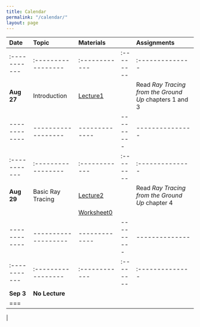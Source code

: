 ```yaml
---
title: Calendar
permalink: "/calendar/"
layout: page
---
```


|**Date**    |**Topic**         |**Materials**||**Assignments**|
|:-----------|:-----------------|:------------|:--------|:--------------|
|:-----------|:-----------------|:------------|:--------|:--------------|
|**Aug 27**|Introduction      | [Lecture1](https://github.com/shaffer1/UIllinois_Rendering/blob/master/Lecture-1-Preliminaries.pptx?raw=true) | |Read _Ray Tracing from the Ground Up_ chapters 1 and 3
|------------|------------------|-------------|---------|---------------|
|:-----------|:-----------------|:------------|:--------|:--------------|
|**Aug 29**|Basic Ray Tracing | [Lecture2](https://github.com/shaffer1/UIllinois_Rendering/blob/master/Lecture-2-Ray%20Tracing.pptx?raw=true)    |                     | Read _Ray Tracing from the Ground Up_ chapter 4 
|            |                     | [Worksheet0](https://github.com/shaffer1/UIllinois_Rendering/raw/master/CS%20419-Worksheet0.pdf)|            |              |
|------------|-------------------|-------------|---------|--------------|
|:-----------|:-----------------|:------------|:--------|:--------------|
|**Sep 3**   | **No Lecture**    |             |          |              |
|===
| 
